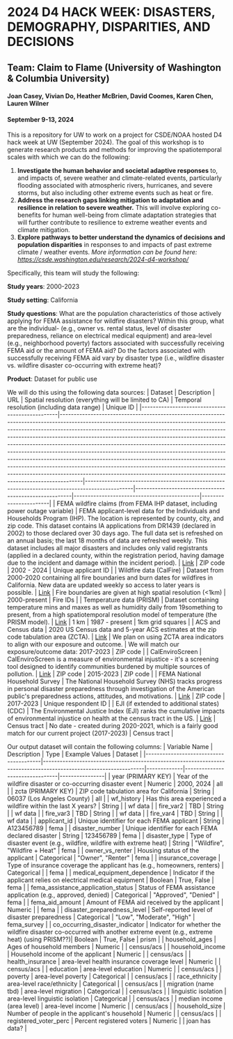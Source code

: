 # 2024 D4 HACK WEEK: DISASTERS, DEMOGRAPHY, DISPARITIES, AND DECISIONS
## Team: Claim to Flame (University of Washington & Columbia University)
#### Joan Casey, Vivian Do, Heather McBrien, David Coomes, Karen Chen, Lauren Wilner
#### September 9-13, 2024

This is a repository for UW to work on a project for CSDE/NOAA hosted D4 hack week at UW (September 2024). The goal of this workshop is to generate research products and methods for improving the spatiotemporal scales with which we can do the following: 
1. **Investigate the human behavior and societal adaptive responses** to, and impacts of, severe weather and climate-related events, particularly flooding associated with atmospheric rivers, hurricanes, and severe storms, but also including other extreme events such as heat or fire.
2. **Address the research gaps linking mitigation to adaptation and resilience in relation to severe weather.** This will involve exploring co-benefits for human well-being from climate adaptation strategies that will further contribute to resilience to extreme weather events and climate mitigation.
3. **Explore pathways to better understand the dynamics of decisions and population disparities** in responses to and impacts of past extreme climate / weather events.
*More information can be found here: https://csde.washington.edu/research/2024-d4-workshop/*

Specifically, this team will study the following: 

**Study years**: 2000-2023

**Study setting**: California

**Study questions**: What are the population characteristics of those actively applying for FEMA assistance for wildfire disasters? Within this group, what are the individual- (e.g., owner vs. rental status, level of disaster preparedness, reliance on electrical medical equipment) and area-level (e.g., neighborhood poverty) factors associated with successfully receiving FEMA aid or the amount of FEMA aid? Do the factors associated with successfully receiving FEMA aid vary by disaster type (i.e., wildfire disaster vs. wildfire disaster co-occurring with extreme heat)?

**Product**: Dataset for public use


We will do this using the following data sources: 
| Dataset | Description | URL | Spatial resolution (everything will be limited to CA) | Temporal resolution (including data range) | Unique ID |
|------------------------------------------------|--------------------------------------------------------------------------------------------------------------------------------------------------------------------------------------------------------------------------------------------------------------------------------------------------------------------------------------------------------------------------------------------------------------------------------------------------------------------------------------------------------------------------------------------------------------------------------------------------------------------------------------------------------------------------------------------------------------------------------------|-----------------------------------------------------------------------------------------------|-------------------------------------------------------|---------------------------------------------|-----------------------|
| FEMA wildfire claims (from FEMA IHP dataset, including power outage variable) | FEMA applicant-level data for the Individuals and Households Program (IHP). The location is represented by county, city, and zip code. This dataset contains IA applications from DR1439 (declared in 2002) to those declared over 30 days ago. The full data set is refreshed on an annual basis; the last 18 months of data are refreshed weekly. This dataset includes all major disasters and includes only valid registrants (applied in a declared county, within the registration period, having damage due to the incident and damage within the incident period). | [Link](https://www.fema.gov/openfema-data-page/individuals-and-households-program-valid-registrations-v1) | ZIP code | 2002 - 2024 | Unique applicant ID |
| Wildfire data (CalFire) | Dataset from 2000-2020 containing all fire boundaries and burn dates for wildfires in California. New data are updated weekly so access to later years is possible. | [Link](https://www.fire.ca.gov/incidents) | Fire boundaries are given at high spatial resolution (<1km) | 2000-present | Fire IDs |
| Temperature data (PRISM) | Dataset containing temperature mins and maxes as well as humidity daily from 19something to present, from a high spatiotemporal resolution model of temperature (the PRISM model). | [Link](https://prism.oregonstate.edu/) | 1 km | 1987 - present | 1km grid squares |
| ACS and Census data | 2020 US Census data and 5-year ACS estimates at the zip code tabulation area (ZCTA). | [Link](https://www.census.gov/) | We plan on using ZCTA area indicators to align with our exposure and outcome. | We will match our exposure/outcome data: 2017-2023 | ZIP code |
| CalEnviroScreen | CalEnviroScreen is a measure of environmental injustice - it's a screening tool designed to identify communities burdened by multiple sources of pollution. | [Link](https://oehha.ca.gov/calenviroscreen/report/calenviroscreen-40) | ZIP code | 2015-2023 | ZIP code |
| FEMA National Household Survey | The National Household Survey (NHS) tracks progress in personal disaster preparedness through investigation of the American public's preparedness actions, attitudes, and motivations. | [Link](https://www.fema.gov/about/openfema/data-sets/national-household-survey) | ZIP code | 2017-2023 | Unique respondent ID |
| EJI (if extended to additional states) (CDC) | The Environmental Justice Index (EJI) ranks the cumulative impacts of environmental injustice on health at the census tract in the US. | [Link](https://www.atsdr.cdc.gov/placeandhealth/eji/index.html) | Census tract | No date - created during 2020-2021, which is a fairly good match for our current project (2017-2023) | Census tract |


Our output dataset will contain the following columns: 
| Variable Name                          | Description                                                                                                      | Type        | Example Values                 | Dataset        |
|----------------------------------------|------------------------------------------------------------------------------------------------------------------|-------------|--------------------------------|----------------|
| year (PRIMARY KEY)                     | Year of the wildfire disaster or co-occurring disaster event                                                     | Numeric     | 2000, 2024                     | all            | 
| zcta (PRIMARY KEY)                     | ZIP code tabulation area for California                                                                          | String      | 06037 (Los Angeles County)     | all            |
| wf_history                             | Has this area experienced a wildfire within the last X years?                                                    | String      |                                | wf data        |
| fire_var2                              | TBD                                                                                                              | String      |                                | wf data        |
| fire_var3                              | TBD                                                                                                              | String      |                                | wf data        |
| fire_var4                              | TBD                                                                                                              | String      |                                | wf data        |
| applicant_id                           | Unique identifier for each FEMA applicant                                                                        | String      | A123456789                     | fema           |
| disaster_number                        | Unique identifier for each FEMA declared disaster                                                                | String      | 123456789                      | fema           |
| disaster_type                          | Type of disaster event (e.g., wildfire, wildfire with extreme heat)                                              | String      | "Wildfire", "Wildfire + Heat"  | fema           |
| owner_vs_renter                        | Housing status of the applicant                                                                                  | Categorical | "Owner", "Renter"              | fema           |
| insurance_coverage                     | Type of insurance coverage the applicant has (e.g., homeowners, renters)                                         | Categorical |                                | fema           |
| medical_equipment_dependence           | Indicator if the applicant relies on electrical medical equipment                                                | Boolean     | True, False                    | fema           |
| fema_assistance_application_status     | Status of FEMA assistance application (e.g., approved, denied)                                                   | Categorical | "Approved", "Denied"           | fema           |
| fema_aid_amount                        | Amount of FEMA aid received by the applicant                                                                     | Numeric     |                                | fema           |
| disaster_preparedness_level            | Self-reported level of disaster preparedness                                                                     | Categorical | "Low", "Moderate", "High"      | fema_survey    |
| co_occurring_disaster_indicator  | Indicator for whether the wildfire disaster co-occurred with another extreme event (e.g., extreme heat) (using PRISM??)| Boolean     | True, False                    | prism          |
| household_ages                         | Ages of household members                                                                                        | Numeric     |                                | census/acs     |
| household_income                       | Household income of the applicant                                                                                | Numeric     |                                | census/acs     |
| health_insurance                       | area-level health insurance coverage level                                                                       | Numeric     |                                | census/acs     |
| education                              | area-level education                                                                                             | Numeric     |                                | census/acs     |
| poverty                                | area-level poverty                                                                                               | Categorical |                                | census/acs     |
| race_ethnicity                         | area-level race/ethnicity                                                                                        | Categorical |                                | census/acs     |
| migration (name tbd)                   | area-level migration                                                                                             | Categorical |                                | census/acs     |
| linguistic isolation                   | area-level linguistic isolation                                                                                  | Categorical |                                | census/acs     |
| median income (area level)             | area-level income                                                                                                | Numeric     |                                | census/acs     |
| household_size                         | Number of people in the applicant's household                                                                    | Numeric     |                                | census/acs     |
| registered_voter_perc                  | Percent registered voters                                                                                        | Numeric     |                                | joan has data? |



